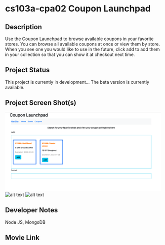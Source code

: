 # cs103a-cpa02 Coupon Launchpad

## Description

Use the Coupon Launchpad to browse available coupons in your favorite stores. You can browse all available coupons at once or view them by store. When you see one you would like to use in the future, click add to add them in your collection so that you can show it at checkout next time. 

## Project Status

This project is currently in development... The beta version is currently available.

## Project Screen Shot(s)

<!-- ![alt text](https://github.com/Yiwen789/Habitat/blob/main/assets/demo1.png?raw=true)
![alt text](https://github.com/Yiwen789/Habitat/blob/main/assets/demo2.png?raw=true)
![alt text](https://github.com/Yiwen789/Habitat/blob/main/assets/demo3.png?raw=true) -->

![alt text](https://github.com/Yiwen789/cs103a-cpa02/blob/main/public/images/demo1.png?raw=true)
![alt text](https://github.com/Yiwen789/Habitat/blob/main/public/images/demo2.png?raw=true)
![alt text](https://github.com/Yiwen789/Habitat/blob/main/assets/images/demo3.png?raw=true) 


## Developer Notes

Node JS, MongoDB

## Movie Link

